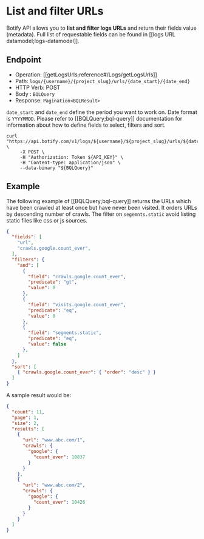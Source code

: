 # List and filter URLs

Botify API allows you to **list and filter logs URLs** and return their fields value (metadata). Full list of requestable fields can be found in [[logs URL datamodel;logs-datamodel]].


## Endpoint

- Operation: [[getLogsUrls;reference#/Logs/getLogsUrls]]
- Path: `logs/{username}/{project_slug}/urls/{date_start}/{date_end}`
- HTTP Verb: POST
- Body : `BQLQuery`
- Response: `Pagination<BQLResult>`

`date_start` and `date_end` define the period you want to work on. Date format is `YYYYMMDD`.
Please refer to [[BQLQuery;bql-query]] documentation for information about how to define fields to select, filters and sort.

```SH
curl "https://api.botify.com/v1/logs/${username}/${project_slug}/urls/${date_start}/${date_end}" \
     -X POST \
     -H "Authorization: Token ${API_KEY}" \
     -H "Content-type: application/json" \
     --data-binary "${BQLQuery}"
```

## Example

The following example of [[BQLQuery;bql-query]] returns the URLs which have been crawled at least once but have never been visited. It orders URLs by descending number of crawls. The filter on `segemnts.static` avoid listing static files like css or js sources.

```JSON
{
  "fields": [
    "url",
    "crawls.google.count_ever",
  ],
  "filters": {
    "and": [
      {
        "field": "crawls.google.count_ever",
        "predicate": "gt",
        "value": 0
      },
      {
        "field": "visits.google.count_ever",
        "predicate": "eq",
        "value": 0
      },
      {
        "field": "segments.static",
        "predicate": "eq",
        "value": false
      },
    ]
  },
  "sort": [
    { "crawls.google.count_ever": { "order": "desc" } }
  ]
}
```

A sample result would be:
```JSON
{
  "count": 11,
  "page": 1,
  "size": 2,
  "results": [
    {
      "url": "www.abc.com/1",
      "crawls": {
        "google": {
          "count_ever": 10837
        }
      }
    },
    {
      "url": "www.abc.com/2",
      "crawls": {
        "google": {
          "count_ever": 10426
        }
      }
    }
  ]
}
```
